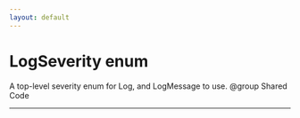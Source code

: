 ```yaml
---
layout: default
---
```

# LogSeverity enum

A top-level severity enum for Log, and LogMessage to use. @group Shared Code

---

